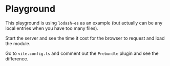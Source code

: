 # Playground

This playground is using `lodash-es` as an example (but actually can be any local entries when you have too many files).

Start the server and see the time it cost for the browser to request and load the module.

Go to `vite.config.ts` and comment out the `Prebundle` plugin and see the difference.
